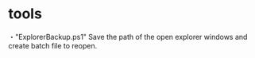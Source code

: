 # tools

・"ExplorerBackup.ps1"
Save the path of the open explorer windows and create  batch file to reopen.
